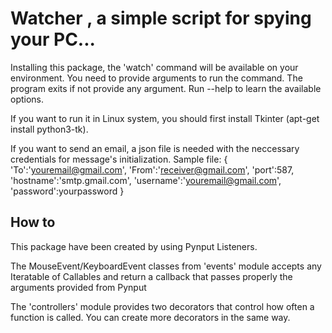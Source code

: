 # Watcher , a simple script for spying your PC...

Installing this package, the 'watch' command will be available on your environment. You need to provide arguments to run the command. The program exits if not provide any argument. Run --help to learn the available options. 

If you want to run it in Linux system, you should first install Tkinter (apt-get install python3-tk).

If you want to send an email, a json file is needed with the neccessary credentials for message's initialization.
Sample file:
    {
        'To':'youremail@gmail.com',
        'From':'receiver@gmail.com',
        'port':587,
        'hostname':'smtp.gmail.com',
        'username':'youremail@gmail.com',
        'password':yourpassword
    }

## How to
This package have been created by using Pynput Listeners.

The MouseEvent/KeyboardEvent classes from 'events' module accepts any Iteratable of Callables and return a callback that passes properly the arguments provided from Pynput

The 'controllers' module provides two decorators that control how often a function is called. You can create more decorators in the same way.


